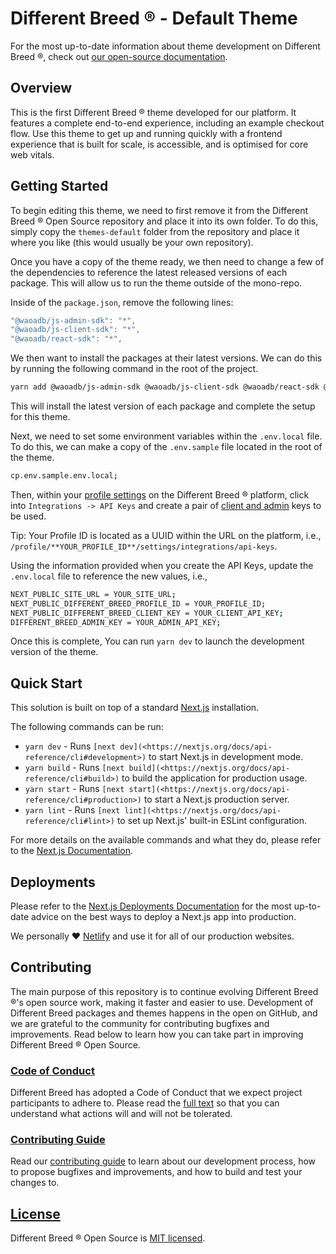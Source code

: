 # Different Breed ® - Default Theme

For the most up-to-date information about theme development on Different Breed ®, check out [our open-source documentation](http://opensource.differentbreed.events/docs/theme/).

## Overview

This is the first Different Breed ® theme developed for our platform. It features a complete end-to-end experience, including an example checkout flow. Use this theme to get up and running quickly with a frontend experience that is built for scale, is accessible, and is optimised for core web vitals.

## Getting Started

To begin editing this theme, we need to first remove it from the Different Breed ® Open Source repository and place it into its own folder. To do this, simply copy the `themes-default` folder from the repository and place it where you like (this would usually be your own repository).

Once you have a copy of the theme ready, we then need to change a few of the dependencies to reference the latest released versions of each package. This will allow us to run the theme outside of the mono-repo.

Inside of the `package.json`, remove the following lines:

```jsx
"@waoadb/js-admin-sdk": "*",
"@waoadb/js-client-sdk": "*",
"@waoadb/react-sdk": "*",
```

We then want to install the packages at their latest versions. We can do this by running the following command in the root of the project.

```bash
yarn add @waoadb/js-admin-sdk @waoadb/js-client-sdk @waoadb/react-sdk @waoadb/contracts-client
```

This will install the latest version of each package and complete the setup for this theme.

Next, we need to set some environment variables within the `.env.local` file. To do this, we can make a copy of the `.env.sample` file located in the root of the theme.

```bash
cp.env.sample.env.local;
```

Then, within your [profile settings](https://app.differentbreed.events/profile/) on the Different Breed ® platform, click into `Integrations -> API Keys` and create a pair of [client and admin](http://opensource.differentbreed.events/docs/authentication/client-and-admin-keys) keys to be used.

Tip: Your Profile ID is located as a UUID within the URL on the platform, i.e., `/profile/**YOUR_PROFILE_ID**/settings/integrations/api-keys`.

Using the information provided when you create the API Keys, update the `.env.local` file to reference the new values, i.e.,

```bash
NEXT_PUBLIC_SITE_URL = YOUR_SITE_URL;
NEXT_PUBLIC_DIFFERENT_BREED_PROFILE_ID = YOUR_PROFILE_ID;
NEXT_PUBLIC_DIFFERENT_BREED_CLIENT_KEY = YOUR_CLIENT_API_KEY;
DIFFERENT_BREED_ADMIN_KEY = YOUR_ADMIN_API_KEY;
```

Once this is complete, You can run `yarn dev` to launch the development version of the theme.

## Quick Start

This solution is built on top of a standard [Next.js](https://github.com/vercel/next.js) installation.

The following commands can be run:

- `yarn dev` - Runs `[next dev](<https://nextjs.org/docs/api-reference/cli#development>)` to start Next.js in development mode.
- `yarn build` - Runs `[next build](<https://nextjs.org/docs/api-reference/cli#build>)` to build the application for production usage.
- `yarn start` - Runs `[next start](<https://nextjs.org/docs/api-reference/cli#production>)` to start a Next.js production server.
- `yarn lint` - Runs `[next lint](<https://nextjs.org/docs/api-reference/cli#lint>)` to set up Next.js' built-in ESLint configuration.

For more details on the available commands and what they do, please refer to the [Next.js Documentation](https://nextjs.org/docs/getting-started).

## Deployments

Please refer to the [Next.js Deployments Documentation](https://nextjs.org/docs/deployment) for the most up-to-date advice on the best ways to deploy a Next.js app into production.

We personally ❤️ [Netlify](https://www.netlify.com/) and use it for all of our production websites.

## Contributing

The main purpose of this repository is to continue evolving Different Breed ®'s open source work, making it faster and easier to use. Development of Different Breed packages and themes happens in the open on GitHub, and we are grateful to the community for contributing bugfixes and improvements. Read below to learn how you can take part in improving Different Breed ® Open Source.

### [Code of Conduct](https://opensource.differentbreed.events/docs/contributing/code-of-conduct)

Different Breed has adopted a Code of Conduct that we expect project participants to adhere to. Please read the [full text](https://opensource.differentbreed.events/docs/contributing/code-of-conduct) so that you can understand what actions will and will not be tolerated.

### [Contributing Guide](https://opensource.differentbreed.events/docs/contributing/)

Read our [contributing guide](https://opensource.differentbreed.events/docs/contributing/) to learn about our development process, how to propose bugfixes and improvements, and how to build and test your changes to.

## [License](https://github.com/waoadb/open-source/blob/production/LICENSE)

Different Breed ® Open Source is [MIT licensed](https://github.com/waoadb/open-source/blob/production/LICENSE).
